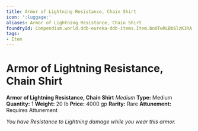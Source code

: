 ```yaml
---
title: Armor of Lightning Resistance, Chain Shirt
icon: ':luggage:'
aliases: Armor of Lightning Resistance, Chain Shirt
foundryId: Compendium.world.ddb-eureka-ddb-items.Item.bnOTwRLBb6lzK3RA
tags:
- Item
---
```


# Armor of Lightning Resistance, Chain Shirt

**Armor of Lightning Resistance, Chain Shirt**
_Medium_
**Type:** Medium
**Quantity:** 1
**Weight:** 20 lb
**Price:** 4000 gp
**Rarity:** Rare
**Attunement:** Requires Attunement

*You have Resistance to Lightning damage while you wear this armor.*